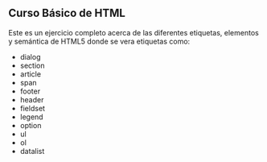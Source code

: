 ## **Curso Básico de HTML**

Este es un ejercicio completo acerca de las diferentes etiquetas, elementos y semántica de HTML5 donde se vera etiquetas como:

+ dialog
+ section
+ article
+ span
+ footer
+ header
+ fieldset
+ legend
+ option
+ ul
+ ol
+ datalist